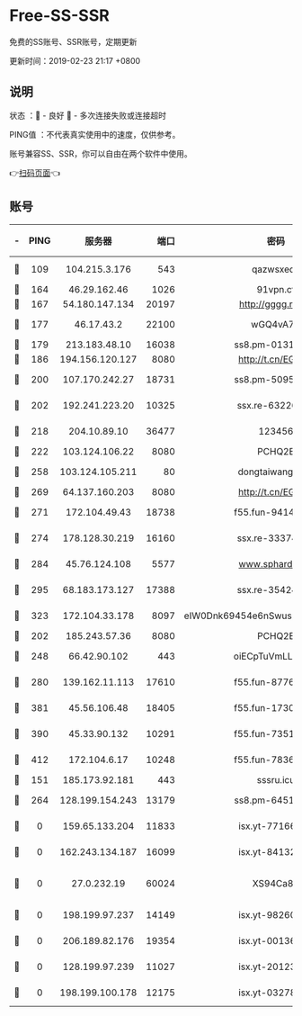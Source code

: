# Free-SS-SSR

免费的SS账号、SSR账号，定期更新

更新时间：2019-02-23 21:17 +0800

## 说明

状态     ：🙂 - 良好 🙁 - 多次连接失败或连接超时

PING值   ：不代表真实使用中的速度，仅供参考。

账号兼容SS、SSR，你可以自由在两个软件中使用。

👉[扫码页面](https://liesauer.github.io/free-ss-ssr.github.io/)👈

## 账号

|-|PING|服务器|端口|密码|加密方式|区域|
|:----:|:----:|:-----:|-----:|:----:|:----:|:----:|
|🙂|109|104.215.3.176|543|qazwsxedc|aes-256-gcm|JP|
|🙂|164|46.29.162.46|1026|91vpn.cf|rc4-md5|RU|
|🙂|167|54.180.147.134|20197|http://gggg.rocks|chacha20|KR|
|🙂|177|46.17.43.2|22100|wGQ4vA7D|aes-256-gcm|RU|
|🙂|179|213.183.48.10|16038|ss8.pm-01318678|rc4-md5|RU|
|🙂|186|194.156.120.127|8080|http://t.cn/EGJIyrl|rc4-md5|RU|
|🙂|200|107.170.242.27|18731|ss8.pm-50950263|aes-256-cfb|US|
|🙂|202|192.241.223.20|10325|ssx.re-63226148|aes-256-cfb|US|
|🙂|218|204.10.89.10|36477|123456|aes-256-cfb|US|
|🙂|222|103.124.106.22|8080|PCHQ2E|rc4-md5|US|
|🙂|258|103.124.105.211|80|dongtaiwang.com|aes-256-cfb|US|
|🙂|269|64.137.160.203|8080|http://t.cn/EGJIyrl|rc4-md5|CA|
|🙂|271|172.104.49.43|18738|f55.fun-94147766|aes-256-cfb|SG|
|🙂|274|178.128.30.219|16160|ssx.re-33374521|aes-256-cfb|SG|
|🙂|284|45.76.124.108|5577|www.sphard.com|aes-256-cfb|AU|
|🙂|295|68.183.173.127|17388|ssx.re-35424497|aes-256-cfb|US|
|🙂|323|172.104.33.178|8097|eIW0Dnk69454e6nSwuspv9DmS201tQ0D|aes-256-cfb|SG|
|🙂|202|185.243.57.36|8080|PCHQ2E|rc4-md5|US|
|🙂|248|66.42.90.102|443|oiECpTuVmLLxk4Ts|aes-256-cfb|US|
|🙂|280|139.162.11.113|17610|f55.fun-87762700|aes-256-cfb|SG|
|🙂|381|45.56.106.48|18405|f55.fun-17301402|aes-256-cfb|US|
|🙂|390|45.33.90.132|10291|f55.fun-73512768|aes-256-cfb|US|
|🙂|412|172.104.6.17|10248|f55.fun-78360191|aes-256-cfb|US|
|🙁|151|185.173.92.181|443|sssru.icu|rc4-md5|RU|
|🙁|264|128.199.154.243|13179|ss8.pm-64511599|aes-256-cfb|SG|
|🙁|0|159.65.133.204|11833|isx.yt-77166284|aes-256-cfb|SG|
|🙁|0|162.243.134.187|16099|isx.yt-84132635|aes-256-cfb|US|
|🙁|0|27.0.232.19|60024|XS94Ca8K|xchacha20-ietf-poly1305|HK|
|🙁|0|198.199.97.237|14149|isx.yt-98260741|aes-256-cfb|US|
|🙁|0|206.189.82.176|19354|isx.yt-00136364|aes-256-cfb|SG|
|🙁|0|128.199.97.239|11027|isx.yt-20123297|aes-256-cfb|SG|
|🙁|0|198.199.100.178|12175|isx.yt-03278448|aes-256-cfb|US|
